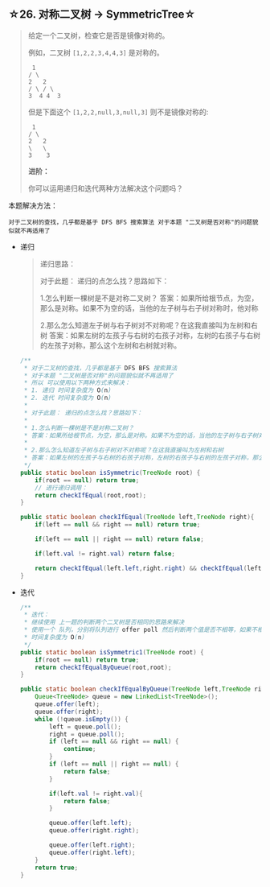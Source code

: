 ## ☆26. 对称二叉树 -> SymmetricTree☆

> 给定一个二叉树，检查它是否是镜像对称的。
>
>
>
> 例如，二叉树 `[1,2,2,3,4,4,3]` 是对称的。
>
> ```
>  1
> / \
> 2   2
> / \ / \
> 3  4 4  3
> ```
>
>
>
> 但是下面这个 `[1,2,2,null,3,null,3]` 则不是镜像对称的:
>
> ```
>  1
> / \
> 2   2
> \   \
> 3    3
> ```
>
>
>
> **进阶：**
>
> 你可以运用递归和迭代两种方法解决这个问题吗？

本题解决方法：

```
对于二叉树的查找，几乎都是基于 DFS BFS 搜索算法 对于本题 "二叉树是否对称"的问题貌似就不再适用了
```

 + 递归

   > 递归思路：
   >
   > 对于此题： 递归的点怎么找？思路如下：
   >
   > 1.怎么判断一棵树是不是对称二叉树？
   > 答案：如果所给根节点，为空，那么是对称。如果不为空的话，当他的左子树与右子树对称时，他对称
   >
   > 2.那么怎么知道左子树与右子树对不对称呢？在这我直接叫为左树和右树
   > 答案：如果左树的左孩子与右树的右孩子对称，左树的右孩子与右树的左孩子对称，那么这个左树和右树就对称。

   ```java
   /**
    * 对于二叉树的查找，几乎都是基于 DFS BFS 搜索算法
    * 对于本题 "二叉树是否对称"的问题貌似就不再适用了
    * 所以 可以使用以下两种方式来解决：
    * 1. 递归 时间复杂度为 O(n)
    * 2. 迭代 时间复杂度为 O(n)
    *
    * 对于此题： 递归的点怎么找？思路如下：
    *
    * 1.怎么判断一棵树是不是对称二叉树？
    * 答案：如果所给根节点，为空，那么是对称。如果不为空的话，当他的左子树与右子树对称时，他对称
    *
    * 2.那么怎么知道左子树与右子树对不对称呢？在这我直接叫为左树和右树
    * 答案：如果左树的左孩子与右树的右孩子对称，左树的右孩子与右树的左孩子对称，那么这个左树和右树就对称。
    */
   public static boolean isSymmetric(TreeNode root) {
       if(root == null) return true;
       // 进行递归调用：
       return checkIfEqual(root,root);
   }

   public static boolean checkIfEqual(TreeNode left,TreeNode right){
       if(left == null && right == null) return true;

       if(left == null || right == null) return false;

       if(left.val != right.val) return false;

       return checkIfEqual(left.left,right.right) && checkIfEqual(left.right,right.left);
   }
   ```



 + 迭代

   ```java
   /**
    * 迭代：
    * 继续使用 上一题的判断两个二叉树是否相同的思路来解决
    * 使用一个 队列，分别将队列进行 offer poll 然后判断两个值是否不相等，如果不相等 就返回false
    * 时间复杂度为 O(n)
    */
   public static boolean isSymmetric1(TreeNode root) {
       if(root == null) return true;
       return checkIfEqualByQueue(root,root);
   }

   public static boolean checkIfEqualByQueue(TreeNode left,TreeNode right){
       Queue<TreeNode> queue = new LinkedList<TreeNode>();
       queue.offer(left);
       queue.offer(right);
       while (!queue.isEmpty()) {
           left = queue.poll();
           right = queue.poll();
           if (left == null && right == null) {
               continue;
           }
           if (left == null || right == null) {
               return false;
           }

           if(left.val != right.val){
               return false;
           }

           queue.offer(left.left);
           queue.offer(right.right);

           queue.offer(left.right);
           queue.offer(right.left);
       }
       return true;
   }
   ```

